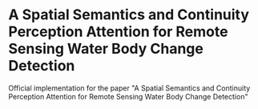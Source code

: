 # A Spatial Semantics and Continuity Perception Attention for Remote Sensing Water Body Change Detection

Official implementation for the paper "A Spatial Semantics and Continuity Perception Attention for Remote Sensing Water Body Change Detection"



